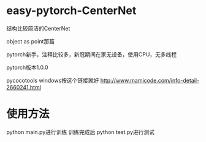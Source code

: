 # easy-pytorch-CenterNet
结构比较简洁的CenterNet

object as point那篇

pytorch新手，注释比较多，新冠期间在家无设备，使用CPU，无多线程

pytorch版本1.0.0

pycocotools windows按这个链接就好    http://www.mamicode.com/info-detail-2660241.html


# 使用方法
python main.py进行训练
训练完成后 python test.py进行测试
